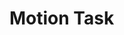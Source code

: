 # Motion Task

<x-prologue hidden image="recruiting-website-motion" command="bash -c 'cp /usr/src/app/{*.py,*.png,*.ttf} /data/ && cd /data && python generate_animation.py plain && python forward_kinematics.py && python inverse_kinematics.py && python generate_animation.py inverse_kinematics'" />

## Introduction

In this task you are supposed to help the Nao robot kick the ball as close to the target position as possible. To simplify this task, we will work in 2-dimensions and you can only control the robots right leg. Everything else is fixed in position. For defining a kick motion, you should set the angles for the three parts of the Nao leg (thigh, tibia and foot).

Note that every joint has a minimum and maximum angle.

## Keyframes

A motion is defined by a list of keyframes. Each keyframe contains the target angles (in radians) of the thigh, tibia and foot joints as well as the duration in which the keyframe should be executed.
The position of the three joints and the neutral angles can be seen in the picture below.

![](joint_angles.png)

## Your task

In order to familiarise you with the concept of keyframes, your first task is to find keyframes by trying out different values. The text editor below already contains a list of 5 keyframes. When you press the "Generate animation button", you will see how these keyframes make the Nao robot move.

Now, it is your turn to tell the Nao how to move. Change the angle and duration values in the keyframes, delete keyframes, or add new ones. And don't forget to regularly try out your code by pressing "Save" and then "Generate animation".

Remember that the ultimate goal is to kick the ball as close to the target as possible, so try to generate motions that resemble a kick.

<x-text-editor file="/data/generate_keyframes.py" mode="python" />

<x-button image="recruiting-website-motion" command="python generate_animation.py plain" label="Generate animation" working-directory="/data" />

<x-image-viewer file="/data/animation.webp" mime="image/webp" />

## Kinematic Chain

In the following sections, we explore how [end effector](https://en.wikipedia.org/wiki/Robot_end_effector) positions and joint angles can be computed with [kinematic chains](https://en.wikipedia.org/wiki/Kinematic_chain). A kinematic chain is a mathematical model of how joints are connected together. It allows to calculate the position of the end effector from joint angles (forward kinematics) or joint angles from the position of the end effector (inverse kinematics).

### Forward Kinematics

With the so called [forward kinematics](https://en.wikipedia.org/wiki/Forward_kinematics) one can calculate the position of the end effector from the set of involved joint angles. Just from common sense it is obvious that such a calculation is possible because the position in space is exactly defined when given all joint angles. Since we want to control the robot's leg, we need a model of the leg first. Recall the leg structure that we introduced earlier:

![](kinematic_chain.png)

The kinematic chain is constructed starting at the hip of the robot where the leg is mounted. In our case, this is the position of the hip joint or `position_0`. For calculating `position_1` at the end of the thigh with the length `length_1` and angle `theta_1`:

```python
theta_1_with_offset = theta_1 - math.radians(45)

position_1 = Vec2d(
    position_0.x + math.cos(theta_1_with_offset) * length_1,
    position_0.y + math.sin(theta_1_with_offset) * length_1,
)
```

The end position of the tibia (`position_2`) is rotated by `theta_2` around `position_1` and translated by `length_2`. Since the zero angle depends on `theta_1`, it is added to `theta_2` (rotating the hip joint also rotates the end effector of our kinematic chain):

```python
theta_2_with_offset = theta_1_with_offset + theta_2 - math.radians(90)

position_2 = Vec2d(
    position_1.x + math.cos(theta_2_with_offset) * length_2,
    position_1.y + math.sin(theta_2_with_offset) * length_2,
)
```

Lastly, the end position of the foot span (`position_3`) is rotated by `theta_3` around `position_2` and translated by `length_3`. Again, the previous rotation `theta_2` is added to `theta_3`:

```python
theta_3_with_offset = theta_2_with_offset + theta_3 + math.radians(111.61)

position_3 = Vec2d(
    position_2.x + math.cos(theta_3_with_offset) * length_3,
    position_2.y + math.sin(theta_3_with_offset) * length_3,
)
```

When combining all calculations together, we can now calculate all positions and rotations of the joints given the joint angles. In the following code, the forward kinematics calculations are defined in the function `forward_kinematics()`. This function takes as arguments the initial position `position_0`, all joint angles `theta_*`, and all segment lengths `length_*`. It returns all joint positions and the rotation of the end effector, i.e. `rotation_3` (at `position_3`):

<x-text-editor file="/data/forward_kinematics.py" mode="python" />

You can execute the above code by saving it and then clicking the "Apply Forward Kinematics" button. Feel free to change the code (e.g. the angles `theta_*`).

<x-button image="recruiting-website-motion" command="python forward_kinematics.py" label="Apply forward kinematics" working-directory="/data" />

The output shows a visualization of the calculated joint positions with the help of the forward kinematics:

<x-image-viewer file="/data/forward_kinematics.png" mime="image/png" />

We can see that the forward kinematics are an easy way to calculate the end effector position and rotation given all joint angles and segment lengths. In the next section, we will use inverse kinematics to calculate the joint angles from a given end effector position and rotation.

### Inverse Kinematics

[Inverse kinematics](https://en.wikipedia.org/wiki/Inverse_kinematics) describe the inverse transform of the above described forward kinematics. In other words, when given a desired position and rotation of an end effector, one can obtain the joint angles necessary to reach this position from the inverse kinematics. One could use the forward kinematics to form an equation system for finding the joint angles (forward kinematics: *joint angles* -> *position*, inverse kinematics: *position* -> *joint angles*).

In contrast to the forward kinematics such a solution does not always exist and even if it exists, it can be ambiguous. In our example, we may have one of three possible cases: 1. *no solution* (impossible to reach that position), 2. *one solution* (only one set of joint angles reach the position), 3. *two solutions* (position is reachable with two sets of joint angles). As a more understandable example, consider holding your hand in fixed position in front of your head. You will find that there exist an infinite amount of different arm angles to achieve this, i.e. there exist infinite solutions for possible joint angles.

Calculating the inverse kinematics can be performed in many possible ways. In special cases, the inverse kinematics can be calculated analytically. But solving more complex forward kinematics may require numerical methods. In our example, we will calculate the inverse kinematics analytically and step-by-step to understand the concepts. Again, this is the kinematic chain used in the following sections:

![](kinematic_chain.png)

Given an end effector position `position_3` and rotation `rotation_3` we will now calculate the required joint angles to reach the position. The calculation is divided into two parts: First, calculating the position `position_2`  and then calculating the remaining angles `theta_3`, `theta_2`, and `theta_1`. Since we start with the position of the end effector and rotation, the `position_2` is simply the vector from `position_3` rotated by `rotation_3` with length `length_3` (the vector is subtracted to point in the other direction, i.e. to `position_2`):

```python
position_2 = Vec2d(
    position_3.x - math.cos(rotation_3) * length_3,
    position_3.y - math.sin(rotation_3) * length_3,
)
```

This achieves the first step of our calculation. The second step is to calculate the joint angles. As mentioned earlier, we might either not reach the end effector position (because the leg is simply too short), or the joint angles may be ambiguous. In the inverse kinematics calculation, we know the hip joint position `position_0` which means we can calculate the euclidian distance between `position_0` and `position_2`. We consider three cases:

1. Distance between `position_0` and `position_2` is *larger* than `length_1 + length_2`.
2. Distance between `position_0` and `position_2` is *equal* to `length_1 + length_2`.
3. Distance between `position_0` and `position_2` is *smaller* than `length_1 + length_2`.

In case 1 there exists no solution (leg is too short), case 2 yields one exact solution of joint angles (non-ambiguous), and case 3 creates two possible sets of joint angles (ambiguous).

Let's begin with **case 1 (leg too short)**: In this case the inverse kinematics does not have any solution. There does not exist any set of joint angles reaching the given end effector position and rotation.

In **case 2 (non-ambiguous)** the leg is fully stretched (no rotation change in knee joint, i.e. `90°` when including angle offsets):

```python
theta_2 = 0
theta_2_with_offset = theta_2 + math.radians(90)
```

`theta_1` is calculated as the angle between `-45°` (angle offset) and the distance vector of `position_0` to `position_2`:

```python
theta_1 = math.atan((position_2.y - position_0.y) /
                    (position_2.x - position_0.x))
theta_1_with_offset = theta_1 + math.radians(45)
```

The ankle joint must rotate to the final rotation `rotation_3` which means it is the remaining angle `theta_3` (since `theta_2` is zero, it can be omitted):

```python
theta_3 = rotation_3 - theta_1 - theta_2
theta_3_with_offset = theta_3 - math.radians(111.61)
```

The inverse kinematics for case 2 yields the joint angles `theta_*_with_offset`.

For **case 3 (ambiguous)** the inverse kinematics has two possible positions for the knee joint because the leg is longer than the distance between `position_0` and `position_2`. We are interested in the angles of the joints and already know the lengths between the joints. With the [law of cosines](https://en.wikipedia.org/wiki/Law_of_cosines) we can interpret the two solutions for the inverse kinematics as two triangles:

![](inverse_kinematic_ambiguous_triangle.png)

Assume that the point *A* is `position_0`, *C* and *C'* are the two solutions for `position_1`, and *B* is `position_2`. Then α corresponds to `theta_1`, γ corresponds to `theta_2`, and β corresponds to `theta_3` (they are not the same because of angle and rotation offsets). The lengths `a` and `b` are thigh and tibia length (`0.2m`), `c` is the distance between `position_0` and `position_2`.

First, the rotation of the distance vector of `position_0` to `position_2` is calculated (as before but we don't need the angle offset):

```python
theta_1_1 = math.atan((position_2.y - position_0.y) /
                      (position_2.x - position_0.x))
```

This angle represents the rotation of the `c` line in the triangle above. The angle α is calculated with:

```python
theta_1_2 = math.acos(
    (distance_0_to_2 ** 2 + length_1 ** 2 - length_2 ** 2) /
    (2 * distance_0_to_2 * length_1),
)
```

The resulting angles for both joint angle solutions are calculated by substracting or adding α to the rotation of the distance vector:

```python
 first_theta_1 = theta_1_1 - theta_1_2
second_theta_1 = theta_1_1 + theta_1_2
 first_theta_1_with_offset =  first_theta_1 + math.radians(45)
second_theta_1_with_offset = second_theta_1 + math.radians(45)
```

The next step is to calculate the angle γ with the same approach:

```python
theta_2 = math.acos(
    (length_1 ** 2 + length_2 ** 2 - distance_0_to_2 ** 2) /
    (2 * length_1 * length_2),
)
```

The angle γ measures between the thigh and tibia but is rotated by `180°` and again substracted or added:

```python
 first_theta_2 = math.pi - theta_2_1
second_theta_2 = theta_2_1 - math.pi
 first_theta_2_with_offset =  first_theta_2 + math.radians(90)
second_theta_2_with_offset = second_theta_2 + math.radians(90)
```

The third angle `theta_3` can be calculated by substracting `theta_1` and `theta_2` from `rotation_3` because the sum of all three angles must result in the rotation of the end effector:

```python
 first_theta_3 = rotation_3 -  first_theta_1 -  first_theta_2
second_theta_3 = rotation_3 - second_theta_1 - second_theta_2
 first_theta_3_with_offset =  first_theta_3 - math.radians(111.61)
second_theta_3_with_offset = second_theta_3 - math.radians(111.61)
```

At this point, all required calculations for the inverse kinematics are finished which allow calculating the required joint angles for reaching the end effector position and rotation. The following code contains the inverse kinematics calculations in the function `inverse_kinematics()`. This function takes as arguments the initial position `position_0`, the end effector position `position_3` and rotation `rotation_3`, and all segment lengths `length_*`. It returns the joint angles, i.e. `theta_*`:

<x-text-editor file="/data/inverse_kinematics.py" mode="python" />

You can execute the above code by saving it and then clicking the "Apply Inverse Kinematics" button. Feel free to change for example the end effector position `position_3` and rotation `rotation_3`.

<x-button image="recruiting-website-motion" command="python inverse_kinematics.py" label="Apply inverse kinematics" working-directory="/data" />

The output shows a visualization of the joints when moved to their calculated angles with the help of the inverse kinematics:

<x-image-viewer file="/data/inverse_kinematics.png" mime="image/png" />

Inverse kinematics allow to calculate the joint angles from the end effector position and rotation. Not all kinematic chains in the real world are as easily computable as our example. Often they cannot be solved analytically but require numerical methods. In the next section we will use the inverse kinematics to calculate the joint angles of our example NAO robot and try to kick the ball at the correct position.

## Keyframes with Inverse Kinematics

![](joint_angles.png)

As you can see, not all solutions of the inverse kinematics are feasible, as they can violate joint angle limits.
Such infeasible solutions are beeing discarded in the following code.

<x-text-editor file="/data/generate_keyframes_with_inverse_kinematics.py" mode="python" />

<x-button image="recruiting-website-motion" command="python generate_animation.py inverse_kinematics" label="Generate animation" working-directory="/data" />

<x-image-viewer file="/data/inverse_kinematics_animation.webp" mime="image/webp" />
